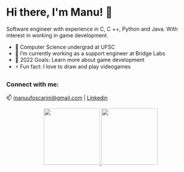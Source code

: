 
# Hi there, I'm Manu! 👋

Software engineer with experience in C, C ++, Python and Java. With interest in working in game development.

- 🔭 Computer Science undergrad at UFSC
- 👯 I’m currently working as a support engineer at Bridge Labs
- 🥅 2022 Goals: Learn more about game development
- ⚡ Fun fact: I love to draw and play videogames

### Connect with me:

:mailbox: manuufoscarini@gmail.com |
[Linkedin](https://www.linkedin.com/in/emanuelle-foscarini-a4a9b120a/)

<div align="center">
  <a href="https://github.com/manufoscarini">
  <img height="150em" src="https://github-readme-stats.vercel.app/api?username=manufoscarini&count_private=true&show_icons=true&theme=panda&include_all_commits=true"/>
  <img height="150em" src="https://github-readme-stats.vercel.app/api/top-langs/?username=manufoscarini&layout=compact&langs_count=7&theme=panda&?hide=css"/>
</div>
